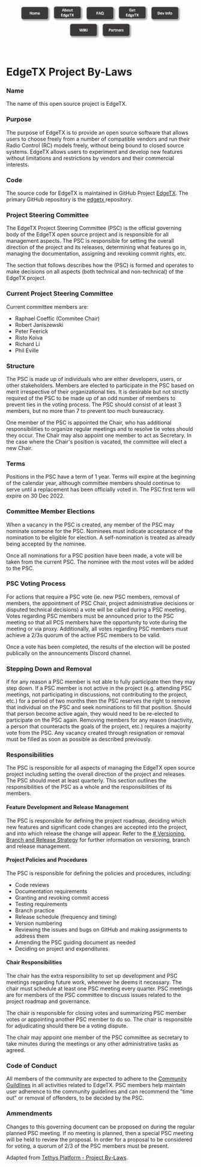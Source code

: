 <p align="center">
<a href="https://edgetx.org/index"><img src="https://github.com/EdgeTX/edgetx.github.io/blob/master/images/home.png?raw=true" align="center" height="44" width="83"></a>
<a href="https://edgetx.org/about"><img src="https://github.com/EdgeTX/edgetx.github.io/blob/master/images/about.png?raw=true" align="center" height="46" width="83"></a>
<a href="https://edgetx.org/faq"><img src="https://github.com/EdgeTX/edgetx.github.io/blob/master/images/faq.png?raw=true" align="center" height="44" width="83"></a>
<a href="https://edgetx.org/getedgetx"><img src="https://github.com/EdgeTX/edgetx.github.io/blob/master/images/get.png?raw=true" align="center" height="46" width="83"></a>
<a href="https://edgetx.org/devinfo"><img src="https://github.com/EdgeTX/edgetx.github.io/blob/master/images/dev.png?raw=true" align="center" height="44" width="83"></a>
<a href="https://github.com/EdgeTX/edgetx.github.io/wiki/EdgeTX-User-WIKI"><img src="https://github.com/EdgeTX/edgetx.github.io/blob/master/images/wiki.png?raw=true" align="center" height="44" width="83"></a>
<a href="https://edgetx.org/partnershipprogram"><img src="https://github.com/EdgeTX/edgetx.github.io/blob/master/images/partners.png?raw=true" align="center" height="44" width="83"></a>
</p>
 <p>&nbsp;</p> 

# EdgeTX Project By-Laws

### Name

The name of this open source project is EdgeTX.

### Purpose

The purpose of EdgeTX is to provide an open source software that allows users to choose freely from a number of compatible vendors and run their Radio Control (RC) models freely, without being bound to closed source systems. EdgeTX allows users to experiment and develop new features without limitations and restrictions by vendors and their commercial interests.

### Code

The source code for EdgeTX is maintained in GitHub Project  [EdgeTX](https://github.com/EdgeTX). The primary GitHub repository is the [edgetx ](https://github.com/EdgeTX/edgetx)repository.

### Project Steering Committee

The EdgeTX Project Steering Committee (PSC) is the official governing body of the EdgeTX  open source project and is responsible for all management aspects. The PSC is responsible for setting the overall direction of the project and its releases, determining what features go in, managing the documentation, assigning and revoking commit rights, etc.

The section that follows describes how the (PSC) is formed and operates to make decisions on all aspects (both technical and non-technical) of the EdgeTX project.

### Current Project Steering Committee

Current committee members are:

- Raphael Coeffic (Commitee Chair)
- Robert Janiszewski
- Peter Feerick
- Risto Koiva
- Richard Li
- Phil Eville

### Structure

The PSC is made up of individuals who are either developers, users, or other stakeholders. Members are elected to participate in the PSC based on merit irrespective of their organizational ties. It is desirable but not strictly required of the PSC to be made up of an odd number of members to prevent ties in the voting process. The PSC should consist of at least 3 members, but no more than 7 to prevent too much bureaucracy.

One member of the PSC is appointed the Chair, who has additional responsibilities to organize regular meetings and to resolve tie votes should they occur. The Chair may also appoint one member to act as Secretary. In the case where the Chair's position is vacated, the committee will elect a new Chair.

### Terms

Positions in the PSC have a term of 1 year. Terms will expire at the beginning of the calendar year, although committee members should continue to serve until a replacement has been officially voted in. The PSC first term will expire on 30 Dec 2022.

### Committee Member Elections

When a vacancy in the PSC is created, any member of the PSC may nominate someone for the PSC. Nominees must indicate acceptance of the nomination to be eligible for election. A self-nomination is treated as already being accepted by the nominee.

Once all nominations for a PSC position have been made, a vote will be taken from the current PSC.  The nominee with the most votes will be added to the PSC. 

### PSC Voting Process

For actions that require a PSC vote (ie. new PSC members, removal of members, the appointment of PSC Chair, project administrative decisions or disputed technical decisions)  a vote will be called during a PSC meeting.  
Votes regarding PSC members must be announced prior to the PSC meeting so that all PCS members have the opportunity to vote during the meeting or via proxy. Additionally, all votes regarding PSC members must achieve a 2/3s quorum of the active PSC members to be valid.

Once a vote has been completed,  the results of the election will be posted publically on the announcements Discord channel.

### Stepping Down and Removal

If for any reason a PSC member is not able to fully participate then they may step down. If a PSC member is not active in the project (e.g. attending PSC meetings, not participating in discussions, not contributing to the project, etc.) for a period of two months then the PSC reserves the right to remove that individual on the PSC and seek nominations to fill that position. Should that person become active again, they would need to be re-elected to participate on the PSC again. Removing members for any reason (inactivity, a person that counteracts the goals of the project, etc.) requires a majority vote from the PSC.  Any vacancy created through resignation or removal must be filled as soon as possible as described previously.

### Responsibilities

The PSC is responsible for all aspects of managing the EdgeTX open source project including setting the overall direction of the project and releases. The PSC should meet at least quarterly. This section outlines the responsibilities of the PSC as a whole and the responsibilities of its members.

#### Feature Development and Release Management

The PSC is responsible for defining the project roadmap, deciding which new features and significant code changes are accepted into the project, and into which release the change will appear. Refer to the [# Versioning, Branch and Release Strategy](https://github.com/EdgeTX/edgetx.github.io/wiki/Versioning,-Branch-and-Release-Strategy)  for further information on versioning, branch and release management. 

#### Project Policies and Procedures

The PSC is responsible for defining the policies and procedures, including:

-   Code reviews
-   Documentation requirements
-   Granting and revoking commit access
-   Testing requirements
-   Branch practice
-   Release schedule (frequency and timing)
-   Version numbering
-   Reviewing the issues and bugs on GitHub and making assignments to address them
-   Amending the PSC guiding document as needed
-   Deciding on project and expenditures


#### Chair Responsibilities

The chair has the extra responsibility to set up development and PSC meetings regarding future work, whenever he deems it necessary. The chair must schedule at least one PSC meeting every quarter.  PSC meetings are for members of the PSC committee to discuss issues related to the project roadmap and governance.

The chair is responsible for closing votes and summarizing PSC member votes or appointing another PSC member to do so. The chair is responsible for adjudicating should there be a voting dispute.

The chair may appoint one member of the PSC committee as secretary to take minutes during the meetings or any other administrative tasks as agreed.

### Code of Conduct

All members of the community are expected to adhere to the  [Community Guildlines](https://github.com/EdgeTX/edgetx.github.io/wiki/Community-Guidlines) in all activities related to EdgeTX. PSC members help maintain user adherence to the community guidelines and can recommend the "time out" or removal of offenders, to be decided by the PSC. 

### Ammendments

Changes to this governing document can be proposed on during the regular planned PSC meeting. If no meeting is planned, then a special PSC meeting will be held to review the proposal.  In order for a proposal to be considered for voting, a quorum of 2/3 of the PSC members must be present.

Adapted from  [Tethys Platform - Project By-Laws](https://www.tethysplatform.org/project-steering-committee).
